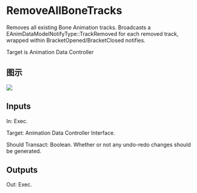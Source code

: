 # RemoveAllBoneTracks

Removes all existing Bone Animation tracks. Broadcasts a EAnimDataModelNotifyType::TrackRemoved for each removed track, wrapped within BracketOpened/BracketClosed notifies.

Target is Animation Data Controller

## 图示

![]($-20221218-17532630.png)

## Inputs

In: Exec.

Target: Animation Data Controller Interface.

Should Transact: Boolean. Whether or not any undo-redo changes should be generated.  

## Outputs

Out: Exec.

